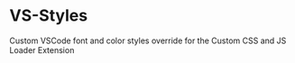 # VS-Styles

Custom VSCode font and color styles override for the Custom CSS and JS Loader Extension
